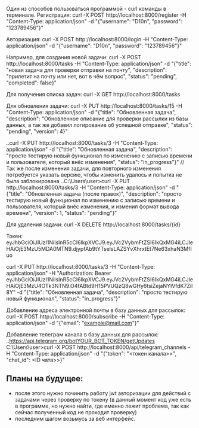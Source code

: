 Один из способов пользоваться программой - curl команды в терминале.
Регистрация:
curl -X POST http://localhost:8000/register -H "Content-Type: application/json" -d "{\"username\": \"D10n\", \"password\": \"123789456\"}"

Авторизация:
curl -X POST http://localhost:8000/login -H "Content-Type: application/json" -d "{\"username\": \"D10n\", \"password\": \"123789456\"}"

Например, для создания новой задачи:
curl -X POST http://localhost:8000/tasks -H "Content-Type: application/json" -d "{\"title\": \"новая задача для проверки отправки на почту\", \"description\": \"прилетит на почту или нет, вот в чём вопрос\", \"status\": \"pending\", \"completed\": false}"

Для получения списка задач:
curl -X GET http://localhost:8000/tasks

Для обновления задачи:
curl -X PUT http://localhost:8000/tasks/15 -H "Content-Type: application/json" -d "{\"title\": \"Обновленная задача\", \"description\": \"Обновленное описание для проверки рассылки из базы данных, а так же добавил логирование об успешной отправке\", \"status\": \"pending\", \"version\": 4}"

..curl -X PUT http://localhost:8000/tasks/3 -H "Content-Type: application/json" -d "{\"title\": \"Обновленная задача\", \"description\": \"просто тестирую новый функционал по изменению с записью времени и пользователя, который внёс изменения\", \"status\": \"in_progress\"}"
// Так же после изменения задачи, для повторного изменения потребуется указать версию, чтобы изменить удалось и попытка не была заблокирована
..C:\Users\user>curl -X PUT http://localhost:8000/tasks/3 -H "Content-Type: application/json" -d "{\"title\": \"Обновленная задача (после правок)\", \"description\": \"просто тестирую новый функционал по изменению с записью времени и пользователя, который внёс изменения, и изменил формат вывода времени\", \"version\": 1, \"status\": \"pending\"}"

Для удаления задачи:
curl -X DELETE http://localhost:8000/tasks/{id}

Токен:
eyJhbGciOiJIUzI1NiIsInR5cCI6IkpXVCJ9.eyJVc2VybmFtZSI6IkQxMG4iLCJleHAiOjE3MzU5MDA0MTN9.djypfAb9tYTselsLAZSYvXhrxtEt7Ne63xhaN3MfIuo

curl -X PUT http://localhost:8000/tasks/3 -H "Content-Type: application/json" -H "Authorization: Bearer eyJhbGciOiJIUzI1NiIsInR5cCI6IkpXVCJ9.eyJVc2VybmFtZSI6IkQxMG4iLCJleHAiOjE3MzU4OTk3NTN9.O4fABtd9H15PVUQzQ8wGHy6tsiZejaNYIVfdK7Zil8Y" -d "{\"title\": \"Обновленная задача\", \"description\": \"просто тестирую новый функционал\", \"status\": \"in_progress\"}"

Добавление адреса электронной почты в базу данных для рассылок:
curl -X POST http://localhost:8000/subscribe -H "Content-Type: application/json" -d "{\"email\": \"example@mail.com\"}"

Добавление телеграм канала в базу данных для рассылок: ..https://api.telegram.org/botYOUR_BOT_TOKEN/getUpdates
C:\Users\user>curl -X POST http://localhost:8000/api/telegram_channels -H "Content-Type: application/json" -d "{\"token\": \"<токен канала>>\", \"chat_id\": <ID чата>>}"

## Планы на будущее:

- после этого нужно починить работу jwt авторизации для действий с задачами через проверку по токену (в данный момент код уже есть в программе, но нужно найти, где именно лежит проблема, так как сейчас полученный код не проходит проверку)
- последним шагом возьмусь за веб интерфейс.
